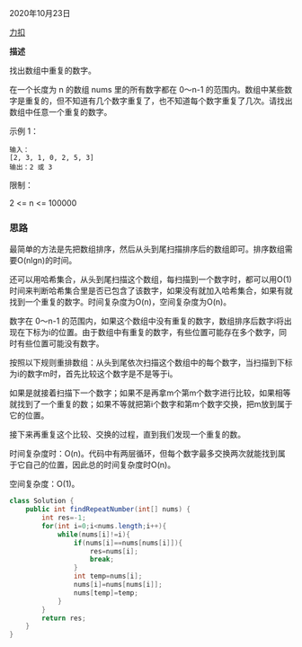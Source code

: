 2020年10月23日

[力扣](https://leetcode-cn.com/problems/shu-zu-zhong-zhong-fu-de-shu-zi-lcof/)

**描述**

找出数组中重复的数字。

在一个长度为 n 的数组 nums 里的所有数字都在 0～n-1 的范围内。数组中某些数字是重复的，但不知道有几个数字重复了，也不知道每个数字重复了几次。请找出数组中任意一个重复的数字。

示例 1：
```
输入：
[2, 3, 1, 0, 2, 5, 3]
输出：2 或 3 
```
限制：

2 <= n <= 100000

### 思路

最简单的方法是先把数组排序，然后从头到尾扫描排序后的数组即可。排序数组需要O(nlgn)的时间。

还可以用哈希集合，从头到尾扫描这个数组，每扫描到一个数字时，都可以用O(1)时间来判断哈希集合里是否已包含了该数字，如果没有就加入哈希集合，如果有就找到一个重复的数字。时间复杂度为O(n)，空间复杂度为O(n)。

数字在 0～n-1 的范围内，如果这个数组中没有重复的数字，数组排序后数字i将出现在下标为i的位置。由于数组中有重复的数字，有些位置可能存在多个数字，同时有些位置可能没有数字。

按照以下规则重排数组：从头到尾依次扫描这个数组中的每个数字，当扫描到下标为i的数字m时，首先比较这个数字是不是等于i。

如果是就接着扫描下一个数字；如果不是再拿m个第m个数字进行比较，如果相等就找到了一个重复的数；如果不等就把第i个数字和第m个数字交换，把m放到属于它的位置。

接下来再重复这个比较、交换的过程，直到我们发现一个重复的数。

时间复杂度时：O(n)。代码中有两层循环，但每个数字最多交换两次就能找到属于它自己的位置，因此总的时间复杂度时O(n)。

空间复杂度：O(1)。

```java
class Solution {
    public int findRepeatNumber(int[] nums) {
        int res=-1;
        for(int i=0;i<nums.length;i++){
            while(nums[i]!=i){
                if(nums[i]==nums[nums[i]]){
                    res=nums[i];
                    break;
                }
                int temp=nums[i];
                nums[i]=nums[nums[i]];
                nums[temp]=temp;
            }
        }
        return res;
    }
}
```


